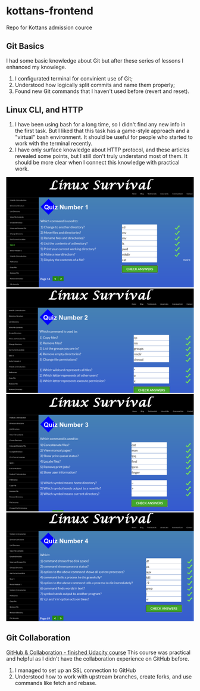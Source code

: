 # kottans-frontend

Repo for Kottans admission cource

## Git Basics

I had some basic knowledge about Git but after these series of lessons I enhanced my knowlege.

1. I configurated terminal for convinient use of Git;
2. Understood how logically split commits and name them properly;
3. Found new Git commands that I haven't used before (revert and reset).

## Linux CLI, and HTTP

1. I have been using bash for a long time, so I didn't find any new info in the first task. But I liked that this task has a game-style approach and a "virtual" bash environment. It should be useful for people who started to work with the terminal recently.
2. I have only surface knowledge about HTTP protocol, and these articles revealed some points, but I still don't truly understand most of them. It should be more clear when I connect this knowledge with practical work.

![Image of Yaktocat](https://github.com/usides/kottans-frontend/blob/main/task_linux_cli/2020-10-13_16-04.png?raw=true)
![Image of Yaktocat](https://github.com/usides/kottans-frontend/blob/main/task_linux_cli/2020-10-13_16-23.png?raw=true)
![Image of Yaktocat](https://github.com/usides/kottans-frontend/blob/main/task_linux_cli/2020-10-13_16-38.png?raw=true)
![Image of Yaktocat](https://github.com/usides/kottans-frontend/blob/main/task_linux_cli/2020-10-13_16-53.png?raw=true)

## Git Collaboration

[GitHub & Collaboration - finished Udacity course](https://github.com/usides/kottans-frontend/blob/main/task_git_collaboration/2020-10-14_15-42.png?raw=true)
This course was practical and helpful as I didn't have the collaboration experience on GitHub before.

1. I managed to set up an SSL connection to GitHub
2. Understood how to work with upstream branches, create forks, and use commands like fetch and rebase.
